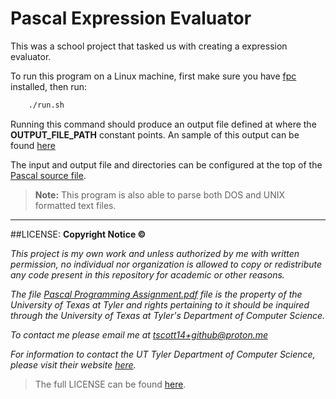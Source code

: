 # Pascal Expression Evaluator

This was a school project that tasked us with creating a expression evaluator.

To run this program on a Linux machine, first make sure you have [fpc](https://www.freepascal.org/) installed, then run:
```bash
    ./run.sh
```

Running this command should produce an output file defined at where the **OUTPUT_FILE_PATH** constant points. An sample of this output can be found [here](./sample_output.txt)

The input and output file and directories can be configured at the top of the [Pascal source file](./main.pas).

> **Note:** This program is also able to parse both DOS and UNIX formatted text files. 

---

##LICENSE:
**Copyright Notice :copyright:**

*This project is my own work and unless authorized by me with written permission, no individual nor organization is allowed to copy or redistribute any code present in this repository for academic or other reasons.*

*The file [Pascal Programming Assignment.pdf](./assignment/Pascal%20Programming%20Assignment.pdf) file is the property of the University of Texas at Tyler and rights pertaining to it should be inquired through the University of Texas at Tyler's Department of Computer Science.*

*To contact me please email me at tscott14+github@proton.me*

*For information to contact the UT Tyler Department of Computer Science, please visit their website [here](https://www.uttyler.edu/computer-science/).*

> The full LICENSE can be found [here](./LICENSE).
